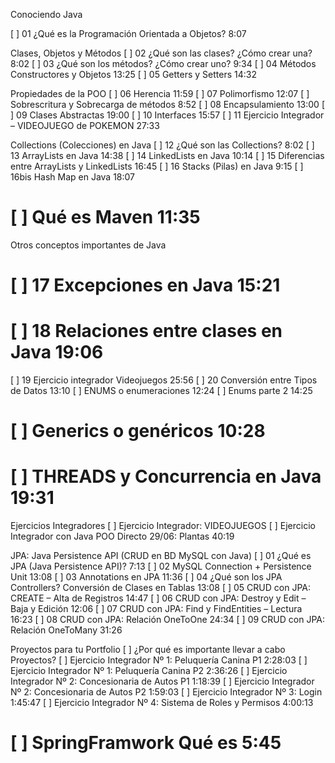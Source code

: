 Conociendo Java

[//]: # (❌ Bienvenida)
[//]: # (❌ ¿Qué conocimientos previos necesitamos?)
[//]: # (❌ Herramientas que necesitamos instalar)
[//]: # (❌ Tengo dudas… ¿Cómo pido ayuda?)
[ ] 01 ¿Qué es la Programación Orientada a Objetos? 8:07

Clases, Objetos y Métodos
[ ] 02 ¿Qué son las clases? ¿Cómo crear una? 8:02
[ ] 03 ¿Qué son los métodos? ¿Cómo crear uno? 9:34
[ ] 04 Métodos Constructores y Objetos 13:25
[ ] 05 Getters y Setters 14:32

Propiedades de la POO
[ ] 06 Herencia 11:59
[ ] 07 Polimorfismo 12:07
[ ] Sobrescritura y Sobrecarga de métodos 8:52
[ ] 08 Encapsulamiento 13:00
[ ] 09 Clases Abstractas 19:00
[ ] 10 Interfaces 15:57
[ ] 11 Ejercicio Integrador – VIDEOJUEGO de POKEMON 27:33

Collections (Colecciones) en Java
[ ] 12 ¿Qué son las Collections? 8:02
[ ] 13 ArrayLists en Java 14:38
[ ] 14 LinkedLists en Java 10:14
[ ] 15 Diferencias entre ArrayLists y LinkedLists 16:45
[ ] 16 Stacks (Pilas) en Java 9:15
[ ] 16bis Hash Map en Java 18:07


# [ ] Qué es Maven 11:35

Otros conceptos importantes de Java
# [ ] 17 Excepciones en Java 15:21
# [ ] 18 Relaciones entre clases en Java 19:06
[ ] 19 Ejercicio integrador Videojuegos 25:56
[ ] 20 Conversión entre Tipos de Datos 13:10
[ ] ENUMS o enumeraciones 12:24
[ ] Enums parte 2 14:25
# [ ] Generics o genéricos 10:28

# [ ] THREADS y Concurrencia en Java 19:31

Ejercicios Integradores
[ ] Ejercicio Integrador: VIDEOJUEGOS
[ ] Ejercicio Integrador con Java POO Directo 29/06: Plantas 40:19

JPA: Java Persistence API (CRUD en BD MySQL con Java)
[ ] 01 ¿Qué es JPA (Java Persistence API)? 7:13
[ ] 02 MySQL Connection + Persistence Unit 13:08
[ ] 03 Annotations en JPA 11:36
[ ] 04 ¿Qué son los JPA Controllers? Conversión de Clases en Tablas 13:08
[ ] 05 CRUD con JPA: CREATE – Alta de Registros 14:47
[ ] 06 CRUD con JPA: Destroy y Edit – Baja y Edición 12:06
[ ] 07 CRUD con JPA: Find y FindEntities – Lectura 16:23
[ ] 08 CRUD con JPA: Relación OneToOne 24:34
[ ] 09 CRUD con JPA: Relación OneToMany 31:26

Proyectos para tu Portfolio
[ ] ¿Por qué es importante llevar a cabo Proyectos?
[ ] Ejercicio Integrador Nº 1: Peluquería Canina P1 2:28:03
[ ] Ejercicio Integrador Nº 1: Peluquería Canina P2 2:36:26
[ ] Ejercicio Integrador Nº 2: Concesionaria de Autos P1 1:18:39
[ ] Ejercicio Integrador Nº 2: Concesionaria de Autos P2 1:59:03
[ ] Ejercicio Integrador Nº 3: Login 1:45:47
[ ] Ejercicio Integrador Nº 4: Sistema de Roles y Permisos 4:00:13

# [ ] SpringFramwork Qué es 5:45